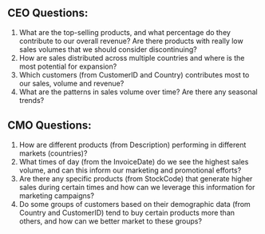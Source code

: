 ## CEO Questions:
1. What are the top-selling products, and what percentage do they contribute to our overall revenue? Are there products with really low sales volumes that we should consider discontinuing?
2. How are sales distributed across multiple countries and where is the most potential for expansion?
3. Which customers (from CustomerID and Country) contributes most to our sales, volume and revenue?
4. What are the patterns in sales volume over time? Are there any seasonal trends?

## CMO Questions:
1. How are different products (from Description) performing in different markets (countries)?
2. What times of day (from the InvoiceDate) do we see the highest sales volume, and can this inform our marketing and promotional efforts?
3. Are there any specific products (from StockCode) that generate higher sales during certain times and how can we leverage this information for marketing campaigns?
4. Do some groups of customers based on their demographic data (from Country and CustomerID) tend to buy certain products more than others, and how can we better market to these groups?